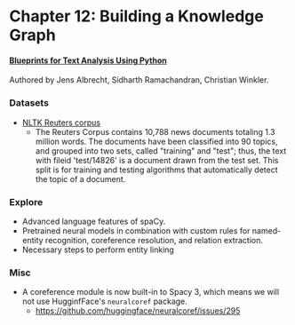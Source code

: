 # Chapter 12: Building a Knowledge Graph

#### [Blueprints for Text Analysis Using Python](https://www.oreilly.com/library/view/blueprints-for-text/9781492074076/)
Authored by Jens Albrecht, Sidharth Ramachandran, Christian Winkler.

### Datasets
* [NLTK Reuters corpus](https://www.nltk.org/book/ch02.html)
    - The Reuters Corpus contains 10,788 news documents totaling 1.3 million words. The documents have been classified into 90 topics, and grouped into two sets, called "training" and "test"; thus, the text with fileid 'test/14826' is a document drawn from the test set. This split is for training and testing algorithms that automatically detect the topic of a document.

### Explore

* Advanced language features of spaCy.
* Pretrained neural models in combination with custom rules for named-entity recognition, coreference resolution, and relation extraction. 
* Necessary steps to perform entity linking

### Misc

* A coreference module is now built-in to Spacy 3, which means we will not use HugginfFace's `neuralcoref` package. 
    - https://github.com/huggingface/neuralcoref/issues/295 
    